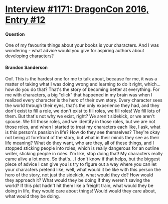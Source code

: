 # [Interview #1171: DragonCon 2016, Entry #12](https://www.theoryland.com/intvmain.php?i=1171#12)

#### Question

One of my favourite things about your books is your characters. And I was wondering - what advice would you give for aspiring authors about developing characters?

#### Brandon Sanderson

Oof. This is the hardest one for me to talk about, because for me, it was a matter of taking what I was doing wrong and learning to do it right, which... how do you do that? That's the story of becoming better at everything. For me with characters, a big "click" that happened in my brain was when I realized every character is the hero of their own story. Every character sees the world through their eyes, that's the only experience they had, and they don't exist to fill a role, we don't exist to fill roles, we fill roles! We fill lots of them. But that's not why we exist, right? We aren't sidekick, or we aren't spouse. We fill those roles, and we identify in those roles, but we are not those roles, and when I started to treat my characters each like, I ask, what is this person's passion in life? How do they see themselves? They're okay not being at forefront of the story, but what in their minds they see as their life meaning? What do they want, who are they, all of these things, and I stopped sticking people into roles, which is really dangerous for an outline writer, sticking people in roles. I'm like, stop doing that! My characters really came alive a lot more. So that's... I don't know if that helps, but the biggest piece of advice I can give you is try to figure out a way where you can let your characters pretend like, well, what would it be like with this person the hero of the story, not just the sidekick, what would they do? How would they approach it? What would they be doing if they weren't saving the world? If this plot hadn't hit them like a freight train, what would they be doing in life, they would care about things! Would would they care about, what would they be doing.

